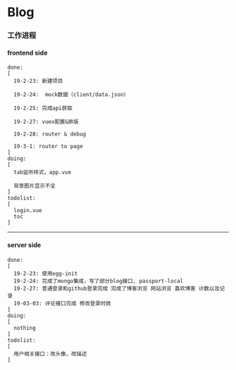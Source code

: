 # Blog

### 工作进程

#### frontend side
```
done: 
[
  19-2-23: 新建项目

  19-2-24:  mock数据（client/data.json）
  
  19-2-25: 完成api获取
  
  19-2-27: vuex配置&排版
  
  19-2-28: router & debug
  
  19-3-1: router to page
]
doing:
[
  tab监听样式，app.vue
  
  背景图片显示不全
]
todolist:
[
  login.vue
  toc
]
```

------------------

#### server side
```
done: 
[
  19-2-23: 使用egg-init
  19-2-24: 完成了mongo集成，写了部分blog接口, passport-local
  19-2-27: 普通登录和github登录完成 完成了博客浏览 网站浏览 喜欢博客 计数以及记录
  19-03-03: 评论接口完成 修改登录时效
]
doing:
[
  nothing
]
todolist:
[
  用户相关接口：改头像，改描述
]
```
